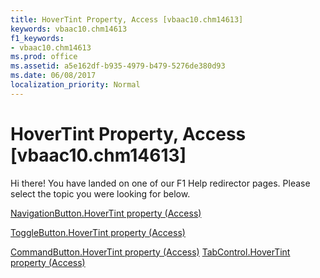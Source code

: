 ```yaml
---
title: HoverTint Property, Access [vbaac10.chm14613]
keywords: vbaac10.chm14613
f1_keywords:
- vbaac10.chm14613
ms.prod: office
ms.assetid: a5e162df-b935-4979-b479-5276de380d93
ms.date: 06/08/2017
localization_priority: Normal
---
```



# HoverTint Property, Access [vbaac10.chm14613]

Hi there! You have landed on one of our F1 Help redirector pages. Please select the topic you were looking for below.

[NavigationButton.HoverTint property (Access)](http://msdn.microsoft.com/library/90ecba49-8922-193a-7fde-228b342b4eff%28Office.15%29.aspx)

[ToggleButton.HoverTint property (Access)](http://msdn.microsoft.com/library/fbdb27bb-8a21-729c-17d6-a0e9b43826ae%28Office.15%29.aspx)

[CommandButton.HoverTint property (Access)](http://msdn.microsoft.com/library/0eac99ff-c693-d456-c319-ec1ce60ba05d%28Office.15%29.aspx)
[TabControl.HoverTint property (Access)](http://msdn.microsoft.com/library/24de8049-121d-e8c2-ecce-f88b1651cee0%28Office.15%29.aspx)

